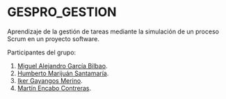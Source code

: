 # GESPRO_GESTION

Aprendizaje de la gestión de tareas mediante la simulación de un proceso Scrum en un proyecto software.

Participantes del grupo:
1. [Miguel Alejandro García Bilbao](https://github.com/miguelgcb).
2. [Humberto Marijuán Santamaría](https://github.com/humbertoms99).
3. [Iker Gayangos Merino](https://github.com/ikergayangos).
4. [Martín Encabo Contreras](https://github.com/mecyc).

